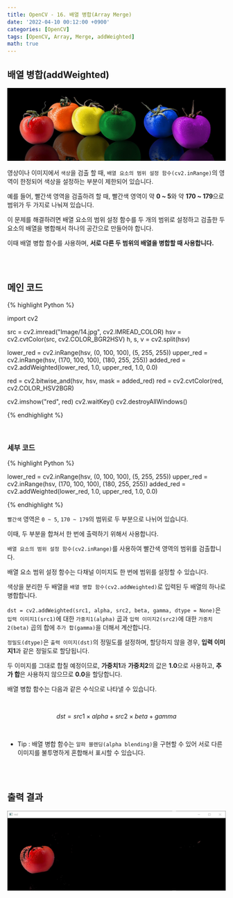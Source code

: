 ```yaml
---
title: OpenCV - 16. 배열 병합(Array Merge)
date: '2022-04-10 00:12:00 +0900'
categories: [OpenCV]
tags: [OpenCV, Array, Merge, addWeighted]
math: true
---
```


## 배열 병합(addWeighted)

![1](/assets/post/OpenCV/post-16/1.jpg)

영상이나 이미지에서 `색상`을 검출 할 때, `배열 요소의 범위 설정 함수(cv2.inRange)`의 영역이 한정되어 색상을 설정하는 부분이 제한되어 있습니다.

예를 들어, 빨간색 영역을 검출하려 할 때, 빨간색 영역이 약 **0 ~ 5**와 약 **170 ~ 179**으로 범위가 두 가지로 나눠져 있습니다.

이 문제를 해결하려면 배열 요소의 범위 설정 함수를 두 개의 범위로 설정하고 검출한 두 요소의 배열을 병합해서 하나의 공간으로 만들어야 합니다.

이때 배열 병합 함수를 사용하며, **서로 다른 두 범위의 배열을 병합할 때 사용합니다.**

<br>
<br>

## 메인 코드

{% highlight Python %}

import cv2

src = cv2.imread("Image/14.jpg", cv2.IMREAD_COLOR)
hsv = cv2.cvtColor(src, cv2.COLOR_BGR2HSV)
h, s, v = cv2.split(hsv)

lower_red = cv2.inRange(hsv, (0, 100, 100), (5, 255, 255))
upper_red = cv2.inRange(hsv, (170, 100, 100), (180, 255, 255))
added_red = cv2.addWeighted(lower_red, 1.0, upper_red, 1.0, 0.0)

red = cv2.bitwise_and(hsv, hsv, mask = added_red)
red = cv2.cvtColor(red, cv2.COLOR_HSV2BGR)

cv2.imshow("red", red)
cv2.waitKey()
cv2.destroyAllWindows()

{% endhighlight %}

<br>

### 세부 코드

{% highlight Python %}

lower_red = cv2.inRange(hsv, (0, 100, 100), (5, 255, 255))
upper_red = cv2.inRange(hsv, (170, 100, 100), (180, 255, 255))
added_red = cv2.addWeighted(lower_red, 1.0, upper_red, 1.0, 0.0)

{% endhighlight %}

`빨간색` 영역은 `0 ~ 5`, `170 ~ 179`의 범위로 두 부분으로 나뉘어 있습니다.

이때, 두 부분을 합쳐서 한 번에 출력하기 위해서 사용합니다.

`배열 요소의 범위 설정 함수(cv2.inRange)`를 사용하여 빨간색 영역의 범위를 검출합니다.

배열 요소 범위 설정 함수는 다채널 이미지도 한 번에 범위를 설정할 수 있습니다.

색상을 분리한 두 배열을 `배열 병합 함수(cv2.addWeighted)`로 입력된 두 배열의 하나로 병합합니다.

`dst = cv2.addWeighted(src1, alpha, src2, beta, gamma, dtype = None)`은 `입력 이미지1(src1)`에 대한 `가중치1(alpha)` 곱과 `입력 이미지2(src2)`에 대한 `가중치2(beta)` 곱의 합에 `추가 합(gamma)`을 더해서 계산합니다.

`정밀도(dtype)`은 `출력 이미지(dst)`의 정밀도를 설정하며, 할당하지 않을 경우, **입력 이미지1**과 같은 정밀도로 할당됩니다.

두 이미지를 그대로 합칠 예정이므로, **가중치1**과 **가중치2**의 값은 **1.0**으로 사용하고, **추가 합**은 사용하지 않으므로 **0.0**을 할당합니다.

배열 병합 함수는 다음과 같은 수식으로 나타낼 수 있습니다.

<br>

$$ dst = src1 \times alpha + src2 \times beta + gamma $$

<br>

- Tip : 배열 병합 함수는 `알파 블렌딩(alpha blending)`을 구현할 수 있어 서로 다른 이미지를 불투명하게 혼합해서 표시할 수 있습니다.

<br>
<br>

## 출력 결과

![2](/assets/post/OpenCV/post-16/2.jpg)

